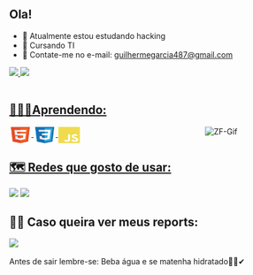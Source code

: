 ## Ola! 
- 🔭 Atualmente estou estudando hacking
- 🌱 Cursando TI 
- 💬 Contate-me no e-mail: guilhermegarcia487@gmail.com

<div align="left">
  <a href="https://github.com/AlmostZF">
  <img height="160cm"src="https://github-readme-stats.vercel.app/api?username=AlmostZF&show_icons=true&theme=tokyonight&include_all_commits=true&count_private=true"/>
   <img height="165em" src="https://github-readme-stats.vercel.app/api/top-langs/?username=AlmostZF&layout=compact&langs_count=7&theme=tokyonight"/>
</div>
  
<div style="display: inline_block"><br>
  
  ## 👨🏿‍💻Aprendendo:
  
  <img align="center" alt="ZF-HTML" height="30" width="40" src="https://raw.githubusercontent.com/devicons/devicon/master/icons/html5/html5-original.svg">
  <img align="center" alt="ZF-CSS" height="30" width="40" src="https://raw.githubusercontent.com/devicons/devicon/master/icons/css3/css3-original.svg">
  <img align="center" alt="ZF-Js" height="30" width="40" src="https://raw.githubusercontent.com/devicons/devicon/master/icons/javascript/javascript-plain.svg">
  <img align="right" alt="ZF-Gif "height="150" width="150" src="https://pa1.narvii.com/6751/7e947baa8368b886544de4a02e0883de8ba66ee7_hq.gif">
</div>
 
  
 <div>
   
   ## 🗺 Redes que gosto de usar:
   
  <a href= "https://www.reddit.com/user/zereref" target="_blank"> <img src="https://img.shields.io/badge/Reddit-FF4500?style=for-the-badge&logo=reddit&logoColor=white" target="_blank"></a>
  <a href= "https://www.instagram.com/guieu.axx/" target="_blank"> <img src="https://img.shields.io/badge/Instagram-E4405F?style=for-the-badge&logo=instagram&logoColor=white" target="_blank"></a>
</div>
  
  ## 🐱‍👤 Caso queira ver meus reports:

  <a href= "https://hackerone.com/zereref?type=user" target="_blank"> <img src="https://img.shields.io/badge/Hackerone-%23333?style=for-the-badge&logo=hackerone&logoColer=white" target="_blank"></a> 

 <div aling= "cente">
  Antes de sair lembre-se: Beba água e se matenha hidratado👍🏿✔
  </div>
